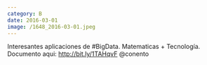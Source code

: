 ```yaml
--- 
category: B 
date: 2016-03-01 
image: /1648_2016-03-01.jpeg 
--- 
```


Interesantes aplicaciones de #BigData. Matematicas + Tecnología. Documento aqui: http://bit.ly/1TAHqvF  @conento <br>
